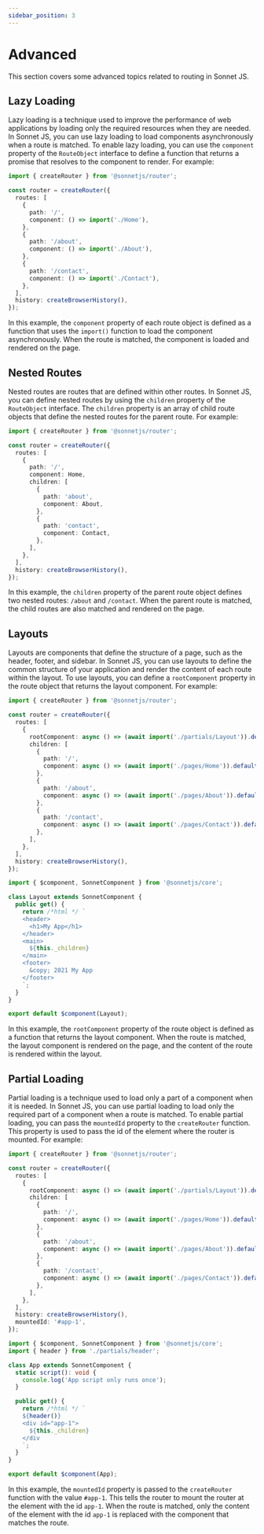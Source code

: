 ```yaml
---
sidebar_position: 3
---
```


# Advanced

This section covers some advanced topics related to routing in Sonnet JS.

## Lazy Loading

Lazy loading is a technique used to improve the performance of web applications by loading only the required resources when they are needed. In Sonnet JS, you can use lazy loading to load components asynchronously when a route is matched.  To enable lazy loading, you can use the `component` property of the `RouteObject` interface to define a function that returns a promise that resolves to the component to render. For example:

```typescript
import { createRouter } from '@sonnetjs/router';

const router = createRouter({
  routes: [
    {
      path: '/',
      component: () => import('./Home'),
    },
    {
      path: '/about',
      component: () => import('./About'),
    },
    {
      path: '/contact',
      component: () => import('./Contact'),
    },
  ],
  history: createBrowserHistory(),
});
```

In this example, the `component` property of each route object is defined as a function that uses the `import()` function to load the component asynchronously. When the route is matched, the component is loaded and rendered on the page.

## Nested Routes

Nested routes are routes that are defined within other routes. In Sonnet JS, you can define nested routes by using the `children` property of the `RouteObject` interface. The `children` property is an array of child route objects that define the nested routes for the parent route. For example:

```typescript
import { createRouter } from '@sonnetjs/router';

const router = createRouter({
  routes: [
    {
      path: '/',
      component: Home,
      children: [
        {
          path: 'about',
          component: About,
        },
        {
          path: 'contact',
          component: Contact,
        },
      ],
    },
  ],
  history: createBrowserHistory(),
});
```

In this example, the `children` property of the parent route object defines two nested routes: `/about` and `/contact`. When the parent route is matched, the child routes are also matched and rendered on the page.

## Layouts

Layouts are components that define the structure of a page, such as the header, footer, and sidebar. In Sonnet JS, you can use layouts to define the common structure of your application and render the content of each route within the layout. To use layouts, you can define a `rootComponent` property in the route object that returns the layout component. For example:

```typescript
import { createRouter } from '@sonnetjs/router';

const router = createRouter({
  routes: [
    {
      rootComponent: async () => (await import('./partials/Layout')).default(),
      children: [
        {
          path: '/',
          component: async () => (await import('./pages/Home')).default(),
        },
        {
          path: '/about',
          component: async () => (await import('./pages/About')).default(),
        },
        {
          path: '/contact',
          component: async () => (await import('./pages/Contact')).default(),
        },
      ],
    },
  ],
  history: createBrowserHistory(),
});
```

```typescript title="Layout.ts"
import { $component, SonnetComponent } from '@sonnetjs/core';

class Layout extends SonnetComponent {
  public get() {
    return /*html */ `
    <header>
      <h1>My App</h1>
    </header>
    <main>
      ${this._children}
    </main>
    <footer>
      &copy; 2021 My App
    </footer>
    `;
  }
}

export default $component(Layout);
```

In this example, the `rootComponent` property of the route object is defined as a function that returns the layout component. When the route is matched, the layout component is rendered on the page, and the content of the route is rendered within the layout.

## Partial Loading

Partial loading is a technique used to load only a part of a component when it is needed. In Sonnet JS, you can use partial loading to load only the required part of a component when a route is matched. To enable partial loading, you can pass the `mountedId` property to the `createRouter` function. This property is used to pass the id of the element where the router is mounted. For example:

```typescript title="router.ts"
import { createRouter } from '@sonnetjs/router';

const router = createRouter({
  routes: [
    {
      rootComponent: async () => (await import('./partials/Layout')).default(),
      children: [
        {
          path: '/',
          component: async () => (await import('./pages/Home')).default(),
        },
        {
          path: '/about',
          component: async () => (await import('./pages/About')).default(),
        },
        {
          path: '/contact',
          component: async () => (await import('./pages/Contact')).default(),
        },
      ],
    },
  ],
  history: createBrowserHistory(),
  mountedId: '#app-1',
});
```

```typescript title="App.ts"
import { $component, SonnetComponent } from '@sonnetjs/core';
import { header } from './partials/header';

class App extends SonnetComponent {
  static script(): void {
    console.log('App script only runs once');
  }

  public get() {
    return /*html */ `
    ${header()}
    <div id="app-1">
      ${this._children}
    </div
    `;
  }
}

export default $component(App);
```

In this example, the `mountedId` property is passed to the `createRouter` function with the value `#app-1`. This tells the router to mount the router at the element with the id `app-1`. When the route is matched, only the content of the element with the id `app-1` is replaced with the component that matches the route.

